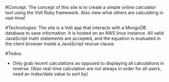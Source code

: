 #Concept:
The concept of this site is to create a simple online calculator tool using the Volt Ruby framework.  Also view what others are calculating in real-time!

#Technologies:
The site is a Volt app that interacts with a MongoDB database to save information.  It is hosted on an AWS linux instance.  All valid JavaScript math statements are accepted, and the equation is evaluated in the client browser inside a JavaScript rescue clause.

#Todos:
 - Only grab recent calculations as opposed to displaying all calculations in reverse. (Also real-time calculation are not always in order for all users, need an index/date value to sort by)